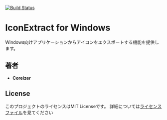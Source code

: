 [![Build Status](https://travis-ci.org/coreizer/Icon-Exporter-for-Windows.svg?branch=master)](https://travis-ci.org/coreizer/Icon-Exporter-for-Windows)

# IconExtract for Windows

Windows向けアプリケーションからアイコンをエクスポートする機能を提供します。

## 著者

* **Coreizer**

## License

このプロジェクトのライセンスはMIT Licenseです。 詳細については[ライセンスファイル](LICENSE)を見てください
